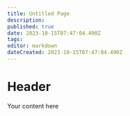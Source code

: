 ```yaml
---
title: Untitled Page
description: 
published: true
date: 2023-10-15T07:47:04.490Z
tags: 
editor: markdown
dateCreated: 2023-10-15T07:47:04.490Z
---
```


# Header
Your content here